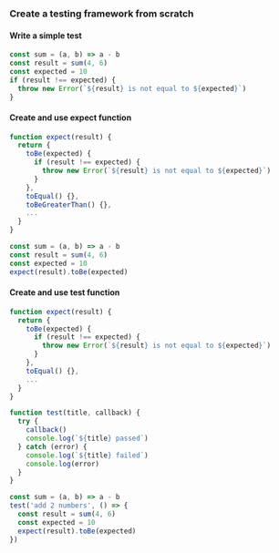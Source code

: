 ### Create a testing framework from scratch

#### Write a simple test

```javascript
const sum = (a, b) => a - b
const result = sum(4, 6)
const expected = 10
if (result !== expected) {
  throw new Error(`${result} is not equal to ${expected}`)
}
```

#### Create and use expect function

```javascript
function expect(result) {
  return {
    toBe(expected) {
      if (result !== expected) {
        throw new Error(`${result} is not equal to ${expected}`)
      }
    },
    toEqual() {},
    toBeGreaterThan() {},
    ...
  }
}

const sum = (a, b) => a - b
const result = sum(4, 6)
const expected = 10
expect(result).toBe(expected)
```

#### Create and use test function

```javascript
function expect(result) {
  return {
    toBe(expected) {
      if (result !== expected) {
        throw new Error(`${result} is not equal to ${expected}`)
      }
    },
    toEqual() {},
    ...
  }
}

function test(title, callback) {
  try {
    callback()
    console.log(`${title} passed`)
  } catch (error) {
    console.log(`${title} failed`)
    console.log(error)
  }
}

const sum = (a, b) => a - b
test('add 2 numbers', () => {
  const result = sum(4, 6)
  const expected = 10
  expect(result).toBe(expected)
})
```